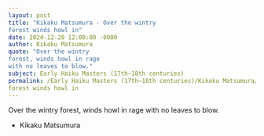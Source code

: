 ```yaml
---
layout: post
title: "Kikaku Matsumura - Over the wintry
forest winds howl in"
date: 2024-12-28 12:00:00 -0000
author: Kikaku Matsumura
quote: "Over the wintry
forest, winds howl in rage
with no leaves to blow."
subject: Early Haiku Masters (17th–18th centuries)
permalink: /Early Haiku Masters (17th–18th centuries)/Kikaku Matsumura/Kikaku Matsumura - Over the wintry
forest winds howl in
---
```


Over the wintry
forest, winds howl in rage
with no leaves to blow.

- Kikaku Matsumura
